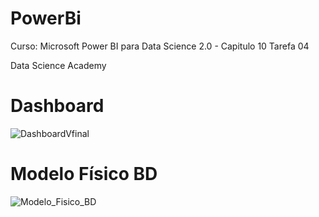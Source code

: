 <h1>PowerBi</h1>

<p>Curso: Microsoft Power BI para Data Science 2.0 - Capitulo 10 Tarefa 04

<p>Data Science Academy

<h1>Dashboard</h1>

![DashboardVfinal](https://user-images.githubusercontent.com/45541129/147368918-035b4eba-4e16-4cc5-a3fc-4f0f5a56611f.JPG)

<h1>Modelo Físico BD</h1>

![Modelo_Fisico_BD](https://user-images.githubusercontent.com/45541129/147124560-07bc7a0e-9751-4f95-9084-272289d3d0cf.JPG)
